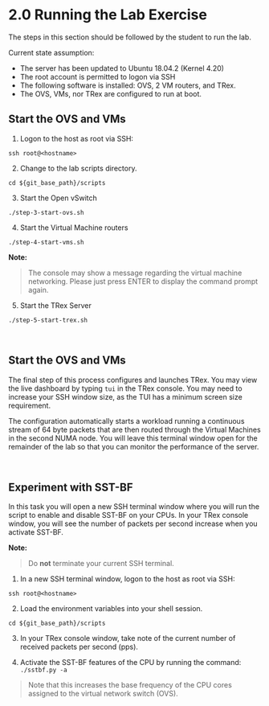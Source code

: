 # 2.0 Running the Lab Exercise
The steps in this section should be followed by the student to run the lab.

Current state assumption:
* The server has been updated to Ubuntu 18.04.2 (Kernel 4.20)
* The root account is permitted to logon via SSH
* The following software is installed: OVS, 2 VM routers, and TRex.
* The OVS, VMs, nor TRex are configured to run at boot.

## Start the OVS and VMs

1. Logon to the host as root via SSH:
```
ssh root@<hostname>
```
2. Change to the lab scripts directory.
```
cd ${git_base_path}/scripts
```
3. Start the Open vSwitch
```
./step-3-start-ovs.sh
```
4. Start the Virtual Machine routers
```
./step-4-start-vms.sh
```
**Note:**
> The console may show a message regarding the virtual machine networking. Please just press ENTER to display the command prompt again. 

5. Start the TRex Server
```
./step-5-start-trex.sh
```


&nbsp;

## Start the OVS and VMs

The final step of this process configures and launches TRex. You may view the live dashboard by typing `tui` in the TRex console. You may need to increase your SSH window size, as the TUI has a minimum screen size requirement.

The configuration automatically starts a workload running a continuous stream of 64 byte packets that are then routed through the Virtual Machines in the second NUMA node.
You will leave this terminal window open for the remainder of the lab so that you can monitor the performance of the server.



&nbsp;


## Experiment with SST-BF
In this task you will open a new SSH terminal window where you will run the script to enable and disable SST-BF on your CPUs. In your TRex console window, you will see the number of packets per second increase when you activate SST-BF.

**Note:**
> Do **not** terminate your current SSH terminal.

1. In a new SSH terminal window, logon to the host as root via SSH:
```
ssh root@<hostname>
```
2. Load the environment variables into your shell session.
```
cd ${git_base_path}/scripts
```
3. In your TRex console window, take note of the current number of received packets per second (pps).

4. Activate the SST-BF features of the CPU by running the command: `./sstbf.py -a`

> Note that this increases the base frequency of the CPU cores assigned to the virtual network switch (OVS).




